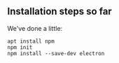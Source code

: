 ## Installation steps so far

We've done a little:

```
apt install npm
npm init
npm install --save-dev electron
```